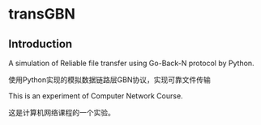 # transGBN
## Introduction
A simulation of Reliable file transfer using Go-Back-N protocol by Python.

使用Python实现的模拟数据链路层GBN协议，实现可靠文件传输

This is an experiment of Computer Network Course.

这是计算机网络课程的一个实验。
